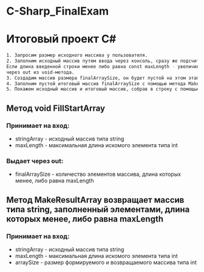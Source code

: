 # C-Sharp_FinalExam

# Итоговый проект C#

```sh
1. Запросим размер исходного массива у пользователя.
2. Заполним исходный массив путем ввода через консоль, сразу же подсчитывая длину вводимой пользователем строки. 
Если длина введенной строки менее либо равна const maxLength - увеличиваем счетчик finalArraySize, который вернём 
через out из void-метода.
3. Создадим массив размера finalArraySize, он будет пустой на этом этапе.
4. Заполним пустой итоговый массив finalArraySize с помощью метода MakeResultArray.
5. Покажем исходный массив и итоговый массив, собрав в строку с помощью метода String.Join().
```

## Метод void FillStartArray

### Принимает на вход:

* stringArray - исходный массив типа string
* maxLength - максимальная длина искомого элемента типа int

### Выдает через out:

* finalArraySize - количество элементов массива, длина которых менее, либо равна maxLength

## Метод MakeResultArray возвращает массив типа string, заполненный элементами, длина которых менее, либо равна maxLength

### Принимает на вход:

* stringArray - исходный массив типа string
* maxLength - максимальная длина искомого элемента типа int
* arraySize - размер формируемого и возвращаемого массива типа int

